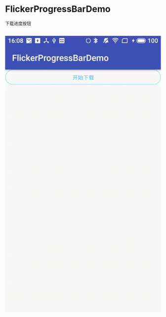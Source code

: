 # FlickerProgressBarDemo
下载进度按钮

 ![image](https://github.com/591774192/FlickerProgressBarDemo/blob/master/device-2019-05-04-161055.gif)
